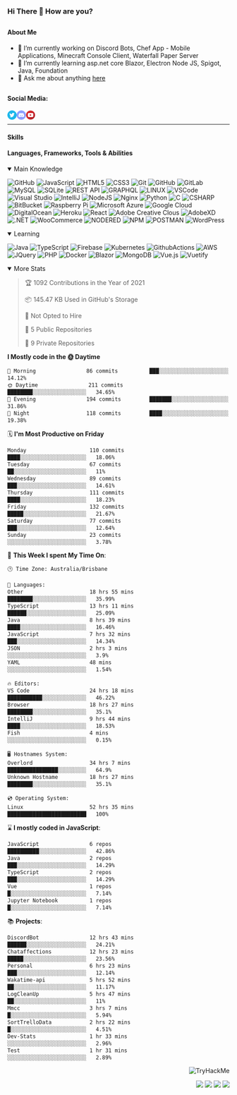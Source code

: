 ### Hi There 👋 How are you?

## <h4>About Me</h4>
- 🔭 I’m currently working on Discord Bots, Chef App - Mobile Applications, Minecraft Console Client, Waterfall Paper Server
- 🌱 I’m currently learning asp.net core Blazor, Electron Node JS, Spigot, Java, Foundation
- 💬 Ask me about anything [here](https://github.com/nick22985/nick22985/issues)


## <h4>Social Media:</h4>
<div>
    <a href="https://twitter.com/nick22985">
        <img align="left" alt="Nick22985 | Twitter" width="21px" src="./assets/social/twitter_circle.png" >
    </a>
    <a href="https://discordapp.com/users/221602145462386688">
        <img align="left" alt="Nick's Discord" width="21px" src="./assets/social/discord-round.png" />
    </a>
        <a href="https://www.youtube.com/channel/UChZvyaTJSq0PweGmTpjPjRw" >
        <img align="left" alt="Youtube" width="21px" src="./assets/social/YouTube.png" />
    </a>
</div>
<br>
<hr/>

<h4>Skills</h4>

<h4>Languages, Frameworks, Tools & Abilities </h4>
<details open="true">
<summary>Main Knowledge</summary>

![GitHub](https://img.shields.io/badge/GITHUB-%23121011.svg?&style=flat-square&logo=github&logoColor=white)
![JavaScript](https://img.shields.io/badge/JavaScript-323330.svg?&style=flat-square&logo=javascript&logoColor=%23F7DF1E)
![HTML5](https://img.shields.io/badge/HTML5-E34F26.svg?&style=flat-square&logo=html5&logoColor=white)
![CSS3](https://img.shields.io/badge/CSS3-%231572B6.svg?&style=flat-square&logo=css3&logoColor=white)
![Git](https://img.shields.io/badge/GIT-%23F05033.svg?&style=flat-square&logo=git&logoColor=white)
![GitHub](https://img.shields.io/badge/GITHUB-%23121011.svg?&style=flat-square&logo=github&logoColor=white)
![GitLab](https://img.shields.io/badge/GITLAB-%23181717.svg?&style=flat-square&logo=gitlab&logoColor=white)
![MySQL](https://img.shields.io/badge/MySQL-4479A1.svg?&style=flat-square&logo=mysql&logoColor=white)
![SQLite](https://img.shields.io/badge/SQLite-003B57.svg?&style=flat-square&logo=sqlite&logoColor=white)
![REST API](https://img.shields.io/badge/REST-02569B.svg?&style=flat-square&logo=rest&logoColor=white)
![GRAPHQL](https://img.shields.io/badge/GRAPHQL-E10098.svg?&style=flat-square&logo=graphql&logoColor=white)
![LINUX](https://img.shields.io/badge/LINUX-FCC624?style=flat-square-square&logo=linux&logoColor=black)
![VSCode](https://img.shields.io/badge/VSCODE-007ACC.svg?&style=flat-square&logo=visual-studio-code)
![Visual Studio](https://img.shields.io/badge/Visual%20Studio-5C2D91.svg?&style=flat-square&logo=visual-studio)
![IntelliJ](https://img.shields.io/badge/INTELLIJ-000000.svg?&style=flat-square&logo=intellij-idea)
![NodeJS](https://img.shields.io/badge/NODEJS-339933.svg?&style=flat-square&logo=node.js&logoColor=white)
![Nginx](https://img.shields.io/badge/NGINX-269539.svg?&style=flat-square&logo=nginx&logoColor=white)
![Python](https://img.shields.io/badge/PYTHON-3776AB.svg?&style=flat-square&logo=python&logoColor=white)
![C](https://img.shields.io/badge/C-3776AB.svg?&style=flat-square&logo=C&logoColor=white)
![CSHARP](https://img.shields.io/badge/C%20Sharp-239120.svg?&style=flat-square&logo=C-Sharp&logoColor=white)
![BitBucket](https://img.shields.io/badge/-BitBucket-darkblue?style=flat-square&logo=bitbucket)
![Raspberry Pi](https://img.shields.io/badge/-Raspberry%20Pi-C51A4A?style=flat-square&logo=Raspberry-Pi)
![Microsoft Azure](https://img.shields.io/badge/Microsoft%20Azure-232F7E?style=flat-square&logo=microsoft-azure)
![Google Cloud](https://img.shields.io/badge/Google%20Cloud-black?style=flat-square&logo=google-cloud)
![DigitalOcean](https://img.shields.io/badge/-Digital%20Ocean-darkblue?style=flat-square&logo=digitalocean)
![Heroku](https://img.shields.io/badge/-Heroku-430098?style=flat-square&logo=heroku)
![React](https://img.shields.io/badge/-React-black?style=flat-square&logo=react)
![Adobe Creative Clous](https://img.shields.io/badge/Adobe%20Creative%20Cloud-DA1F26.svg?&style=flat-square&logo=Adobe-Creative-Cloud&logoColor=white)
![AdobeXD](https://img.shields.io/badge/Adobe%20XD-FF61F6.svg?&style=flat-square&logo=Adobe-XD&logoColor=black)
![.NET](https://img.shields.io/badge/.Net-5128D4.svg?&style=flat-square&logo=.NET&logoColor=white)
![WooCommerce](https://img.shields.io/badge/WooCommerce-96588A.svg?&style=flat-square&logo=WooCommerce&logoColor=white)
![NODERED](https://img.shields.io/badge/node%20red-8F0000.svg?&style=flat-square&logo=node-red&logoColor=white)
![NPM](https://img.shields.io/badge/npm-CB3837.svg?&style=flat-square&logo=npm&logoColor=white)
![POSTMAN](https://img.shields.io/badge/Postman-FF6C37.svg?&style=flat-square&logo=postman&logoColor=white)
![WordPress](https://img.shields.io/badge/Wordpress-21759B.svg?&style=flat-square&logo=wordpress&logoColor=white)

</details>
<details open="true">
<summary>Learning</summary>

![Java](https://img.shields.io/badge/JAVA-007396.svg?&style=flat-square&logo=java&logoColor=white)
![TypeScript](https://img.shields.io/badge/TYPESCRIPT-%23007ACC.svg?&style=flat-square&logo=typescript&logoColor=white)
![Firebase](https://img.shields.io/badge/FIREBASE-FFCA28.svg?&style=flat-square&logo=firebase&logoColor=black)
![Kubernetes](https://img.shields.io/badge/KUBERNETES-326CE5.svg?&style=flat-square&logo=kubernetes&logoColor=white)
![GithubActions](https://img.shields.io/badge/GITHUB%20ACTIONS-2088FF.svg?&style=flat-square&logo=github-actions&logoColor=white)
![AWS](https://img.shields.io/badge/AMAZON%20AWS-232F3E.svg?&style=flat-square&logo=amazon-aws&logoColor=white)
![JQuery](https://img.shields.io/badge/JQUERY-0769AD.svg?&style=flat-square&logo=jquery&logoColor=white)
![PHP](https://img.shields.io/badge/PHP-777BB4.svg?&style=flat-square&logo=php&logoColor=white)
![Docker](https://img.shields.io/badge/DOCKER-2496ED.svg?&style=flat-square&logo=docker&logoColor=white)
![Blazor](https://img.shields.io/badge/Blazor-512BD4.svg?&style=flat-square&logo=Blazor&logoColor=white)
![MongoDB](https://img.shields.io/badge/MONGODB-47A248.svg?&style=flat-square&logo=mongodb&logoColor=white)
![Vue.js](https://img.shields.io/badge/Vue.JS-47A248.svg?&style=flat-square&logo=vuedotjs&logoColor=white)
![Vuetify](https://img.shields.io/badge/Vuetify.JS-47A248.svg?&style=flat-square&logo=vuetify&logoColor=white)
</details>

<details open="false">
<summary>More Stats</summary>
    
<!--START_SECTION:devStats-->
> 🏆 1092 Contributions in the Year of 2021
>
> 📦 145.47 KB Used in GitHub's Storage
>
> 🚫 Not Opted to Hire
>
> 📖 5 Public Repositories
>
> 🔐 9 Private Repositories

**I Mostly code in the 🌞 Daytime**
```text
🌅 Morning                86 commits          ███░░░░░░░░░░░░░░░░░░░░░░   14.12%
🌞 Daytime                211 commits         ████████░░░░░░░░░░░░░░░░░   34.65%
🌆 Evening                194 commits         ███████░░░░░░░░░░░░░░░░░░   31.86%
🌙 Night                  118 commits         ████░░░░░░░░░░░░░░░░░░░░░   19.38%
```
🗓️ **I'm Most Productive on Friday**
```text
Monday                    110 commits         ████░░░░░░░░░░░░░░░░░░░░░   18.06%
Tuesday                   67 commits          ██░░░░░░░░░░░░░░░░░░░░░░░   11%
Wednesday                 89 commits          ███░░░░░░░░░░░░░░░░░░░░░░   14.61%
Thursday                  111 commits         ████░░░░░░░░░░░░░░░░░░░░░   18.23%
Friday                    132 commits         █████░░░░░░░░░░░░░░░░░░░░   21.67%
Saturday                  77 commits          ███░░░░░░░░░░░░░░░░░░░░░░   12.64%
Sunday                    23 commits          ░░░░░░░░░░░░░░░░░░░░░░░░░   3.78%
```
🚀 **This Week I spent My Time On**:
```text
🕒 Time Zone: Australia/Brisbane

💬 Languages:
Other                     18 hrs 55 mins      ████████░░░░░░░░░░░░░░░░░   35.99%
TypeScript                13 hrs 11 mins      ██████░░░░░░░░░░░░░░░░░░░   25.09%
Java                      8 hrs 39 mins       ████░░░░░░░░░░░░░░░░░░░░░   16.46%
JavaScript                7 hrs 32 mins       ███░░░░░░░░░░░░░░░░░░░░░░   14.34%
JSON                      2 hrs 3 mins        ░░░░░░░░░░░░░░░░░░░░░░░░░   3.9%
YAML                      48 mins             ░░░░░░░░░░░░░░░░░░░░░░░░░   1.54%

🔥 Editors:
VS Code                   24 hrs 18 mins      ███████████░░░░░░░░░░░░░░   46.22%
Browser                   18 hrs 27 mins      ████████░░░░░░░░░░░░░░░░░   35.1%
IntelliJ                  9 hrs 44 mins       ████░░░░░░░░░░░░░░░░░░░░░   18.53%
Fish                      4 mins              ░░░░░░░░░░░░░░░░░░░░░░░░░   0.15%

🖥️ Hostnames System:
Overlord                  34 hrs 7 mins       ████████████████░░░░░░░░░   64.9%
Unknown Hostname          18 hrs 27 mins      ████████░░░░░░░░░░░░░░░░░   35.1%

💿 Operating System:
Linux                     52 hrs 35 mins      █████████████████████████   100%
```
⌛ **I mostly coded in JavaScript**:
```text
JavaScript                6 repos             ██████████░░░░░░░░░░░░░░░   42.86%
Java                      2 repos             ███░░░░░░░░░░░░░░░░░░░░░░   14.29%
TypeScript                2 repos             ███░░░░░░░░░░░░░░░░░░░░░░   14.29%
Vue                       1 repos             █░░░░░░░░░░░░░░░░░░░░░░░░   7.14%
Jupyter Notebook          1 repos             █░░░░░░░░░░░░░░░░░░░░░░░░   7.14%
```
📚 **Projects**:
```text
DiscordBot                12 hrs 43 mins      ██████░░░░░░░░░░░░░░░░░░░   24.21%
Chataffections            12 hrs 23 mins      █████░░░░░░░░░░░░░░░░░░░░   23.56%
Personal                  6 hrs 23 mins       ███░░░░░░░░░░░░░░░░░░░░░░   12.14%
Wakatime-api              5 hrs 52 mins       ██░░░░░░░░░░░░░░░░░░░░░░░   11.17%
LogCleanUp                5 hrs 47 mins       ██░░░░░░░░░░░░░░░░░░░░░░░   11%
Mmcc                      3 hrs 7 mins        █░░░░░░░░░░░░░░░░░░░░░░░░   5.94%
SortTrelloData            2 hrs 22 mins       █░░░░░░░░░░░░░░░░░░░░░░░░   4.51%
Dev-Stats                 1 hr 33 mins        ░░░░░░░░░░░░░░░░░░░░░░░░░   2.96%
Test                      1 hr 31 mins        ░░░░░░░░░░░░░░░░░░░░░░░░░   2.89%
```
<!--END_SECTION:devStats-->
</details>
<p align="right">
    <img src="https://tryhackme-badges.s3.amazonaws.com/nick22985.png" alt="TryHackMe">
</p>
<p align="right">
    <img src="https://www.codewars.com/users/nick22985/badges/micro"/>
    <img src="https://wakatime.com/badge/user/06ef56ec-e763-432c-a1cc-83e10de5b5a3.svg"/>
    <img src="https://komarev.com/ghpvc/?username=nick22985&style=plastic&label=Views"/>
    <img src="https://badges.pufler.dev/visits/nick22985/nick22985?color=black&logo=github" />
</p>

